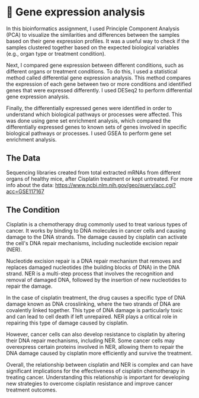 # 🧬 Gene expression analysis
In this bioinformatics assignment, I used Principle Component Analysis (PCA) to visualize the similarities and differences between the samples based on their gene expression profiles. It was a useful way to check if the samples clustered together based on the expected biological variables (e.g., organ type or treatment condition).

Next, I compared gene expression between different conditions, such as different organs or treatment conditions. To do this, I used a statistical method called differential gene expression analysis. This method compares the expression of each gene between two or more conditions and identified genes that were expressed differently. I used DESeq2 to perform differential gene expression analysis.

Finally, the differentially expressed genes were identified in order to understand which biological pathways or processes were affected. This was done using gene set enrichment analysis, which compared the differentially expressed genes to known sets of genes involved in specific biological pathways or processes. I used GSEA to perform gene set enrichment analysis.

## The Data

Sequencing libraries created from total extracted mRNAs from different organs of healthy mice, after Cisplatin treatment or kept untreated.
For more info about the data: https://www.ncbi.nlm.nih.gov/geo/query/acc.cgi?acc=GSE117167

## The Condition
Cisplatin is a chemotherapy drug commonly used to treat various types of cancer. It works by binding to DNA molecules in cancer cells and causing damage to the DNA strands. The damage caused by cisplatin can activate the cell's DNA repair mechanisms, including nucleotide excision repair (NER).

Nucleotide excision repair is a DNA repair mechanism that removes and replaces damaged nucleotides (the building blocks of DNA) in the DNA strand. NER is a multi-step process that involves the recognition and removal of damaged DNA, followed by the insertion of new nucleotides to repair the damage.

In the case of cisplatin treatment, the drug causes a specific type of DNA damage known as DNA crosslinking, where the two strands of DNA are covalently linked together. This type of DNA damage is particularly toxic and can lead to cell death if left unrepaired. NER plays a critical role in repairing this type of damage caused by cisplatin.

However, cancer cells can also develop resistance to cisplatin by altering their DNA repair mechanisms, including NER. Some cancer cells may overexpress certain proteins involved in NER, allowing them to repair the DNA damage caused by cisplatin more efficiently and survive the treatment.

Overall, the relationship between cisplatin and NER is complex and can have significant implications for the effectiveness of cisplatin chemotherapy in treating cancer. Understanding this relationship is important for developing new strategies to overcome cisplatin resistance and improve cancer treatment outcomes.

